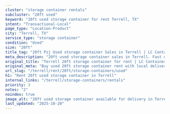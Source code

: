 ```yaml
---
cluster: "storage container rentals"
subcluster: "20ft used"
keyword: "20ft used storage container for rent Terrell, TX"
intent: "Transactional-Local"
page_type: "Location-Product"
city: "Terrell, TX"
service_type: "storage container"
condition: "Used"
size: "20ft"
title_tag: "20ft Pzj Used storage container Sales in Terrell | LC Container"
meta_description: "20ft used storage container sales in Terrell. Fast delivery, competitive pricing. Serving storage containers area. Quote ID: Q24. Call (214) 524-4168 for your free quote today."
original_title: "Terrell 20ft storage container for rent | LC Container"
original_meta: "Buy used 20ft storage container rent with local delivery in Terrell, TX. LC Container — local Since 2003. Request a fast quote today."
url_slug: "/terrell/rent/20ft/storage-containers/used"
h1: "Rent 20ft used storage container in Terrell"
internal_links: "/terrell/storage-containers/rentals"
priority: 3
notes: "2"
noindex: true
image_alt: "20ft used storage container available for delivery in Terrell"
last_updated: "2025-10-20"
---
```


<!-- TODO: Add unique city/inventory copy, images, and internal links here. -->
